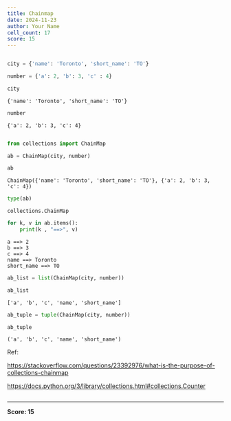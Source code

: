 ```yaml
---
title: Chainmap
date: 2024-11-23
author: Your Name
cell_count: 17
score: 15
---
```


```python

```


```python
city = {'name': 'Toronto', 'short_name': 'TO'}
```


```python
number = {'a': 2, 'b': 3, 'c' : 4}
```


```python
city
```




    {'name': 'Toronto', 'short_name': 'TO'}




```python
number
```




    {'a': 2, 'b': 3, 'c': 4}




```python

```


```python
from collections import ChainMap
```


```python
ab = ChainMap(city, number)
```


```python
ab
```




    ChainMap({'name': 'Toronto', 'short_name': 'TO'}, {'a': 2, 'b': 3, 'c': 4})




```python
type(ab)
```




    collections.ChainMap




```python
for k, v in ab.items():
    print(k , "==>", v)
```

    a ==> 2
    b ==> 3
    c ==> 4
    name ==> Toronto
    short_name ==> TO



```python
ab_list = list(ChainMap(city, number))
```


```python
ab_list
```




    ['a', 'b', 'c', 'name', 'short_name']




```python
ab_tuple = tuple(ChainMap(city, number))
```


```python
ab_tuple
```




    ('a', 'b', 'c', 'name', 'short_name')



Ref:

https://stackoverflow.com/questions/23392976/what-is-the-purpose-of-collections-chainmap

https://docs.python.org/3/library/collections.html#collections.Counter


```python

```


---
**Score: 15**